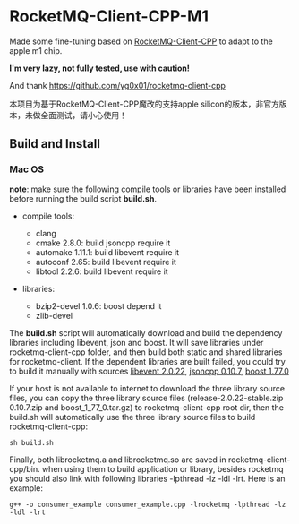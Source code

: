 # RocketMQ-Client-CPP-M1

Made some fine-tuning based on [RocketMQ-Client-CPP](https://github.com/apache/rocketmq-client-cpp) to adapt to the apple m1 chip. 

**I'm very lazy, not fully tested, use with caution!**

And thank https://github.com/yg0x01/rocketmq-client-cpp

本项目为基于RocketMQ-Client-CPP魔改的支持apple silicon的版本，非官方版本，未做全面测试，请小心使用！

## Build and Install

### Mac OS

**note**: make sure the following compile tools or libraries have been installed before running the build script **build.sh**.

- compile tools:
	- clang
	- cmake 2.8.0: build jsoncpp require it
	- automake 1.11.1: build libevent require it
	- autoconf 2.65: build libevent require it
	- libtool 2.2.6: build libevent require it

- libraries:   
	- bzip2-devel 1.0.6: boost depend it
	- zlib-devel

The **build.sh** script will automatically download and build the dependency libraries including libevent, json and boost. It will save libraries under rocketmq-client-cpp folder, and then build both static and shared libraries for rocketmq-client. If the dependent libraries are built failed, you could try to build it manually with sources [libevent 2.0.22](https://github.com/libevent/libevent/archive/release-2.0.22-stable.zip "lib event 2.0.22"), [jsoncpp 0.10.7](https://github.com/open-source-parsers/jsoncpp/archive/0.10.7.zip  "jsoncpp 0.10.7"), [boost 1.77.0](http://sourceforge.net/projects/boost/files/boost/1.77.0/boost_1_77_0.tar.gz "boost 1.77.0")

If your host is not available to internet to download the three library source files, you can copy the three library source files (release-2.0.22-stable.zip  0.10.7.zip and boost_1_77_0.tar.gz) to rocketmq-client-cpp root dir, then the build.sh will automatically use the three library source files to build rocketmq-client-cpp:

    sh build.sh

Finally, both librocketmq.a and librocketmq.so are saved in rocketmq-client-cpp/bin. when using them to build application or library, besides rocketmq you should also link with following libraries -lpthread -lz -ldl -lrt. Here is an example:

    g++ -o consumer_example consumer_example.cpp -lrocketmq -lpthread -lz -ldl -lrt

